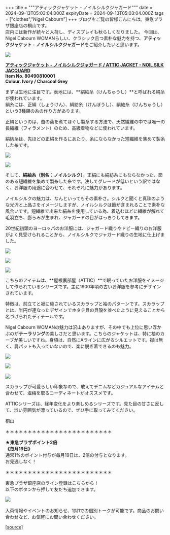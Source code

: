 +++
title = """アティックジャケット - ノイルシルクジャガード"""
date = 2024-09-13T05:03:04.000Z
expiryDate = 2024-09-13T05:03:04.000Z
tags = ["clothes","Nigel Cabourn"]
+++
ブログをご覧の皆様こんにちは。東急プラザ銀座店の桐山です。  
店内には新作が続々と入荷し、ディスプレイも秋らしくなりました。 今回は、Nigel Cabourn WOMANらしい、クラシック且つ素朴な魅力を持つ、**アティックジャケット - ノイルシルクジャガード**をご紹介したいと思います。 

**![](https://cdn.shopify.com/s/files/1/0094/9295/5196/files/IMG_8161_5ea95317-3977-4bac-bdb4-0d25d7c7c02c_480x480.jpg?v=1725971379)**

**[アティックジャケット - ノイルシルクジャガード / ATTIC JACKET - NOIL SILK JACQUARD](https://cabourn.jp/products/80490810001)  
Item No. 80490810001**  
**Colour. Ivory / Charcoal Grey**

まずは生地に注目です。表地には、**絹紬糸（けんちゅうし）**と呼ばれる絹糸が使われています。  
絹糸には、正絹（しょうけん）、絹紡糸（けんぼうし）、絹紬糸（けんちゅうし）という3種類の糸の作り方があります。  
  
正絹というのは、蚕の繭を煮てほぐし製糸する方法で、天然繊維の中では唯一の長繊維（フィラメント）のため、高級着物などに使われています。  
  
絹紡糸は、先ほどの正絹を作るにあたり、糸にならなかった短繊維を集めて製糸した糸です。

![](https://cdn.shopify.com/s/files/1/0094/9295/5196/files/IMG_8222_480x480.jpg?v=1726021275)

![](https://cdn.shopify.com/s/files/1/0094/9295/5196/files/IMG_8224_480x480.jpg?v=1726021275)

そして、**絹紬糸（別名：ノイルシルク）**。正絹にも絹紡糸にもならなかった、節のある短繊維を集めて製糸した糸です。決してグレードが低いという訳ではなく、お洋服の用途に合わせて、それぞれに魅力があります。  
  
ノイルシルクの魅力は、なんといってもその素朴さ。シルクと聞くと真珠のような光沢と上品さをイメージしますが、ノイルシルクは節が含まれることで素朴な風合いです。短繊維で出来た絹糸を使用している為、着込むほどに繊維が解れて毛羽立ち、膨らみが生まれ、ジャガードの目がはっきりしてきます。

20世紀初頭のヨーロッパのお洋服には、ジャガード織りやドビー織りのお洋服がよく見受けられることから、ノイルシルクでジャガード織りの生地に仕上げました。

![](https://cdn.shopify.com/s/files/1/0094/9295/5196/files/IMG_8174_ee8ef65b-bb03-467e-bf10-ff185dec073d_480x480.jpg?v=1725971934)

![](https://cdn.shopify.com/s/files/1/0094/9295/5196/files/IMG_8176_b4cc79a0-b2b6-402e-baff-dea4e4b36221_480x480.jpg?v=1725971474)

![](https://cdn.shopify.com/s/files/1/0094/9295/5196/files/IMG_8185_480x480.jpg?v=1725971935)

こちらのアイテムは、**屋根裏部屋（ATTIC）**で眠っていたお洋服をイメージして作られているシリーズです。主に1900年頃の古いお洋服を参考にデザインされています。  
  
特徴は、前立てと裾に施されているスカラップと袖のパターンです。スカラップとは、半円が連なったデザインでホタテ貝の貝殻を並べたように見えることから名づけられたディテールです。  
  
Nigel Cabourn WOMANの魅力は沢山ありますが、その中でも上位に思い浮かぶのが**テーラリング**の美しさだと思います。こちらのジャケットは、特に袖のカーブが美しいですね。身頃は、自然にAラインに広がるシルエットです。襟は無く、肩パットも入っていないので、楽に脱ぎ着できるのも魅力。

![](https://cdn.shopify.com/s/files/1/0094/9295/5196/files/IMG_8367_01952768-0649-42a5-a313-e8856b4a8a6b_480x480.jpg?v=1726190609)

![](https://cdn.shopify.com/s/files/1/0094/9295/5196/files/IMG_8405_605f0fd4-8bff-4729-8739-0830a64ed684_480x480.jpg?v=1726190668) 

![](https://cdn.shopify.com/s/files/1/0094/9295/5196/files/IMG_8409_26196f7d-807e-4176-9ead-3fe3639fe3e3_480x480.jpg?v=1726191696)

スカラップが可愛らしい印象なので、敢えてデニムなどカジュアルなアイテムと合わせて、塩梅を取るコーディネートがオススメです。

ATTICシリーズは、経年変化をより楽しめるシリーズです。見た目の甘さに反して、渋い雰囲気が漂っているので、ぜひ手に取ってみてください。

桐山

＊＊＊＊＊＊＊＊＊＊＊＊＊＊＊＊＊＊＊＊＊＊＊＊  
  
**★東急プラザポイント2倍  
《毎月19日》**  
通常1%のポイント付与が毎月19日は、2倍の付与となります。  
お見逃しなく！  
  
＊＊＊＊＊＊＊＊＊＊＊＊＊＊＊＊＊＊＊＊＊＊＊＊

東急プラザ銀座店のライン登録はこちらから！  
以下のボタンから押して友だち追加できます。 

[![](https://scdn.line-apps.com/n/line_add_friends/btn/ja.png)](https://lin.ee/BYB8FHk) 

入荷情報やイベントのお知らせ、1対1での個別トークが可能です。商品のお問い合わせなど、お気軽にお問い合わせください。

[[source]](https://cabourn.jp/blogs/shop-info/tokyuplazaginza20240913)
